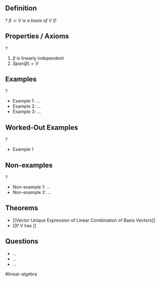 
## Definition
?
*$\beta \subset V$ is a basis of V if:*
## Properties / Axioms
?
1. $\beta$ is linearly independent
2. $Span(\beta)=V$

## Examples
?
- Example 1: ...
‎ 
- Example 2: ...
‎ 
- Example 3: ...

## Worked-Out Examples
?
- Example 1

## Non-examples
?
- Non-example 1: ...
- Non-example 2: ...

## Theorems
- [[Vector Unique Expression of Linear Combination of Basis Vectors]]
- [[If V has ]]

## Questions
- ...
- ...
- ...



#linear-algebra